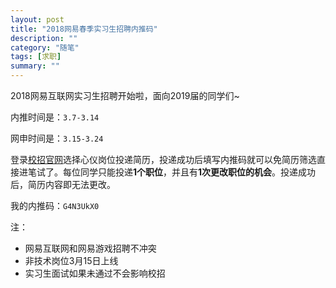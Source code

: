 ```yaml
---
layout: post
title: "2018网易春季实习生招聘内推码"
description: ""
category: "随笔"
tags: [求职]
summary: ""
---
```


2018网易互联网实习生招聘开始啦，面向2019届的同学们~

内推时间是：`3.7-3.14`

网申时间是：`3.15-3.24`

登录[校招官网](campus.163.com)选择心仪岗位投递简历，投递成功后填写内推码就可以免简历筛选直接进笔试了。每位同学只能投递**1个职位**，并且有**1次更改职位的机会**。投递成功后，简历内容即无法更改。

我的内推码：`G4N3UkX0`

注：
- 网易互联网和网易游戏招聘不冲突
- 非技术岗位3月15日上线
- 实习生面试如果未通过不会影响校招
